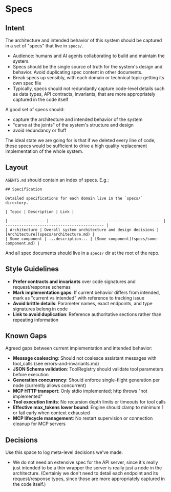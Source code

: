 # Specs

## Intent

The architecture and intended behavior of this system should be captured in a set of "specs" that live in `specs/`.

- Audience: humans and AI agents collaborating to build and maintain the system.
- Specs should be the single source of truth for the system's design and behavior. Avoid duplicating spec content in other documents.
- Break specs up sensibly, with each domain or technical topic getting its own spec file
- Typically, specs should not redundantly capture code-level details such as data types, API contracts, invariants, that are more appropriately captured in the code itself

A good set of specs should:

- capture the architecture and intended behavior of the system
- "carve at the joints" of the system's structure and design
- avoid redundancy or fluff

The ideal state we are going for is that if we deleted every line of code, these specs would be sufficient to drive a high quality replacement implementation of the whole system.

## Layout

`AGENTS.md` should contain an index of specs. E.g.:

```
## Specification

Detailed specifications for each domain live in the `specs/` directory.

| Topic | Description | Link |

| --------------- | ------------------------------------------------ | ------------------------------------------- |
| Architecture | Overall system architecture and design decisions | [Architecture](specs/architecture.md) |
| Some component | ...description... | [Some component](specs/some-component.md) |
```

And all spec documents should live in a `specs/` dir at the root of the repo.

## Style Guidelines

- **Prefer contracts and invariants** over code signatures and request/response schemas
- **Mark implementation gaps**: If current behavior differs from intended, mark as "current vs intended" with reference to tracking issue
- **Avoid brittle details**: Parameter names, exact endpoints, and type signatures belong in code
- **Link to avoid duplication**: Reference authoritative sections rather than repeating information

## Known Gaps

Agreed gaps between current implementation and intended behavior:

- **Message coalescing**: Should not coalesce assistant messages with tool_calls (see errors-and-invariants.md)
- **JSON Schema validation**: ToolRegistry should validate tool parameters before execution
- **Generation concurrency**: Should enforce single-flight generation per node (currently allows concurrent)
- **MCP HTTP transport**: Only stdio implemented; http throws "not implemented"
- **Tool execution limits**: No recursion depth limits or timeouts for tool calls
- **Effective max_tokens lower bound**: Engine should clamp to minimum 1 or fail early when context exhausted
- **MCP lifecycle management**: No restart supervision or connection cleanup for MCP servers

## Decisions

Use this space to log meta-level decisions we've made.

- We do not need an extensive spec for the API server, since it's really just intended to be a thin wrapper the server is really just a node in the architecture. (Certainly we don't need to detail each endpoint and its request/response types, since those are more appropriately captured in the code itself.)
